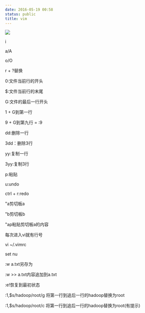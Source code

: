 ```yaml
---
date: 2016-05-19 00:58
status: public
title: vim
---
```


![](~/00-58-58.jpg)



i

a/A

o/O

r + ?替换

0:文件当前行的开头

$:文件当前行的末尾

G:文件的最后一行开头

1 + G到第一行 

9 + G到第九行 = :9

dd:删除一行

3dd：删除3行

yy:复制一行

3yy:复制3行

p:粘贴

u:undo

ctrl + r:redo

"a剪切板a

"b剪切板b

"ap粘贴剪切板a的内容

每次进入vi就有行号

vi ~/.vimrc

set nu

:w a.txt另存为

:w >> a.txt内容追加到a.txt

:e!恢复到最初状态

:1,$s/hadoop/root/g 将第一行到追后一行的hadoop替换为root

:1,$s/hadoop/root/c 将第一行到追后一行的hadoop替换为root(有提示)